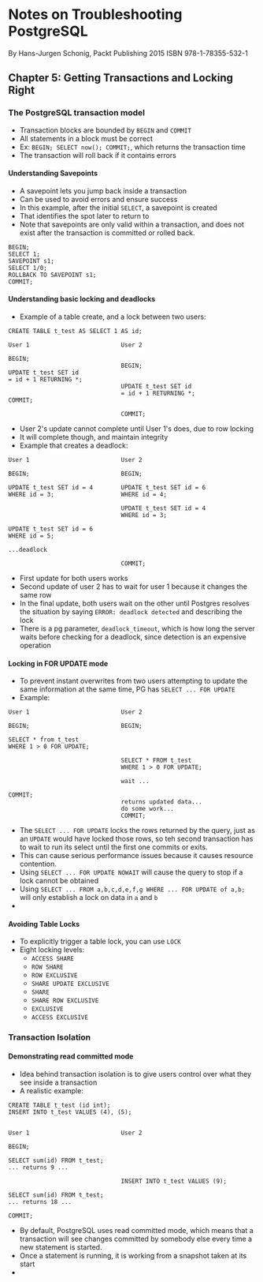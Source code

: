 # Notes on Troubleshooting PostgreSQL

By Hans-Jurgen Schonig, Packt Publishing 2015
ISBN 978-1-78355-532-1

## Chapter 5: Getting Transactions and Locking Right

### The PostgreSQL transaction model

* Transaction blocks are bounded by `BEGIN` and `COMMIT`
* All statements in a block must be correct
* Ex: `BEGIN; SELECT now(); COMMIT;`, which returns the transaction time
* The transaction will roll back if it contains errors

#### Understanding Savepoints

* A savepoint lets you jump back inside a transaction
* Can be used to avoid errors and ensure success
* In this example, after the initial `SELECT`, a savepoint is created
* That identifies the spot later to return to
* Note that savepoints are only valid within a transaction, and does not exist after the transaction is committed or rolled back.

```
BEGIN;
SELECT 1;
SAVEPOINT s1;
SELECT 1/0;
ROLLBACK TO SAVEPOINT s1;
COMMIT;
```

#### Understanding basic locking and deadlocks

* Example of a table create, and a lock between two users:

```
CREATE TABLE t_test AS SELECT 1 AS id;

User 1                          User 2

BEGIN;
                                BEGIN;
UPDATE t_test SET id
= id + 1 RETURNING *;
                                UPDATE t_test SET id
                                = id + 1 RETURNING *;
COMMIT;
                                
                                COMMIT;
```

* User 2's update cannot complete until User 1's does, due to row locking
* It will complete though, and maintain integrity
* Example that creates a deadlock:

```
User 1                          User 2

BEGIN;                          BEGIN;

UPDATE t_test SET id = 4        UPDATE t_test SET id = 6
WHERE id = 3;                   WHERE id = 4;

                                UPDATE t_test SET id = 4
                                WHERE id = 3;

UPDATE t_test SET id = 6
WHERE id = 5;

...deadlock

                                COMMIT;
```

* First update for both users works
* Second update of user 2 has to wait for user 1 because it changes the same row
* In the final update, both users wait on the other until Postgres resolves the situation by saying `ERROR: deadlock detected` and describing the lock
* There is a pg parameter, `deadlock_timeout`, which is how long the server waits before checking for a deadlock, since detection is an expensive operation

#### Locking in FOR UPDATE mode

* To prevent instant overwrites from two users attempting to update the same information at the same time, PG has `SELECT ... FOR UPDATE`
* Example:

```
User 1                          User 2

BEGIN;                          BEGIN;

SELECT * from t_test
WHERE 1 > 0 FOR UPDATE;

                                SELECT * FROM t_test
                                WHERE 1 > 0 FOR UPDATE;

                                wait ...

COMMIT;
                                returns updated data...
                                do some work...
                                COMMIT;
```

* The `SELECT ... FOR UPDATE` locks the rows returned by the query, just as an `UPDATE` would have locked those rows, so teh second transaction has to wait to run its select until the first one commits or exits.
* This can cause serious performance issues because it causes resource contention.
* Using `SELECT ... FOR UPDATE NOWAIT` will cause the query to stop if a lock cannot be obtained
* Using `SELECT ... FROM a,b,c,d,e,f,g WHERE ... FOR UPDATE of a,b;` will only establish a lock on data in `a` and `b`
*

#### Avoiding Table Locks

* To explicitly trigger a table lock, you can use `LOCK`
* Eight locking levels:
    * `ACCESS SHARE`
    * `ROW SHARE`
    * `ROW EXCLUSIVE`
    * `SHARE UPDATE EXCLUSIVE`
    * `SHARE`
    * `SHARE ROW EXCLUSIVE`
    * `EXCLUSIVE`
    * `ACCESS EXCLUSIVE`

### Transaction Isolation

#### Demonstrating read committed mode

* Idea behind transaction isolation is to give users control over what they see inside a transaction
* A realistic example:

```
CREATE TABLE t_test (id int);
INSERT INTO t_test VALUES (4), (5);


User 1                          User 2

BEGIN;

SELECT sum(id) FROM t_test;
... returns 9 ...

                                INSERT INTO t_test VALUES (9);

SELECT sum(id) FROM t_test;
... returns 18 ...

COMMIT;
```

* By default, PostgreSQL uses read committed mode, which means that a transaction will see changes committed by somebody else every time a new statement is started.
* Once a statement is running, it is working from a snapshot taken at its start
*
